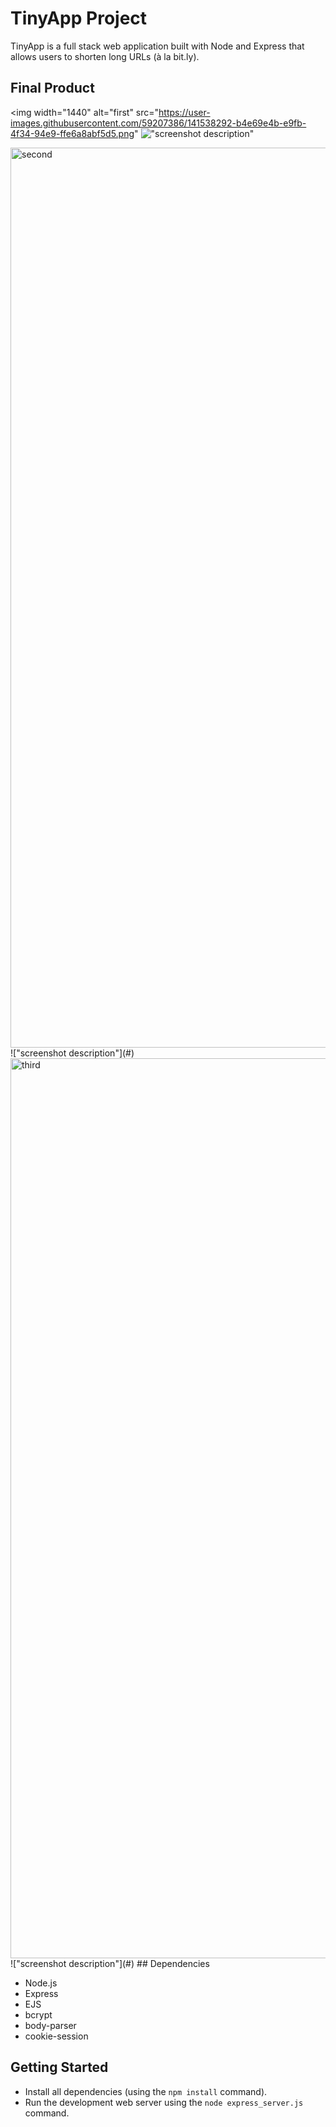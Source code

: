 # TinyApp Project

TinyApp is a full stack web application built with Node and Express that allows users to shorten long URLs (à la bit.ly).

## Final Product
<img width="1440" alt="first" src="https://user-images.githubusercontent.com/59207386/141538292-b4e69e4b-e9fb-4f34-94e9-ffe6a8abf5d5.png"
!["screenshot description"](#)

<img width="1440" alt="second" src="https://user-images.githubusercontent.com/59207386/141538319-6e438085-e1fc-428c-bc8b-03e1a0ddabff.png">
!["screenshot description"](#)

<img width="1440" alt="third" src="https://user-images.githubusercontent.com/59207386/141538332-a5312115-fd8a-411a-81aa-80364a3e0e19.png">
!["screenshot description"](#)
## Dependencies

- Node.js
- Express
- EJS
- bcrypt
- body-parser
- cookie-session

## Getting Started

- Install all dependencies (using the `npm install` command).
- Run the development web server using the `node express_server.js` command.

